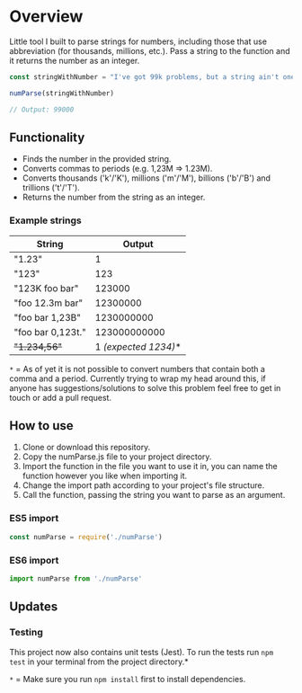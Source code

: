 # Overview
Little tool I built to parse strings for numbers, including those that use abbreviation (for thousands, millions, etc.). Pass a string to the function and it returns the number as an integer. 

```javascript
const stringWithNumber = "I've got 99k problems, but a string ain't one." 

numParse(stringWithNumber)

// Output: 99000
```

## Functionality
* Finds the number in the provided string.
* Converts commas to periods (e.g. 1,23M => 1.23M).
* Converts thousands ('k'/'K'), millions ('m'/'M'), billions ('b'/'B') and trillions ('t'/'T').
* Returns the number from the string as an integer.

### Example strings
| String | Output |
| --- | --- |
| "1.23" | 1 |
| "123" | 123 |
| "123K foo bar" | 123000 |
| "foo 12.3m bar" | 12300000 |
| "foo bar 1,23B" | 1230000000 |
| "foo bar 0,123t." | 123000000000 |
| ~~"1.234,56"~~ | 1 *(expected 1234)** |

`*` = As of yet it is not possible to convert numbers that contain both a comma and a period. Currently trying to wrap my head around this, if anyone has suggestions/solutions to solve this problem feel free to get in touch or add a pull request. 


## How to use
1) Clone or download this repository.
2) Copy the numParse.js file to your project directory.
3) Import the function in the file you want to use it in, you can name the function however you like when importing it.
4) Change the import path according to your project's file structure. 
5) Call the function, passing the string you want to parse as an argument. 

### ES5 import
```javascript
const numParse = require('./numParse')
```

### ES6 import
```javascript
import numParse from './numParse'
```

## Updates

### Testing
This project now also contains unit tests (Jest). To run the tests run `npm test` in your terminal from the project directory.*

`*` = Make sure you run `npm install` first to install dependencies.
